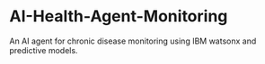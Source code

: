 # AI-Health-Agent-Monitoring
An AI agent for chronic disease monitoring using IBM watsonx and predictive models.
